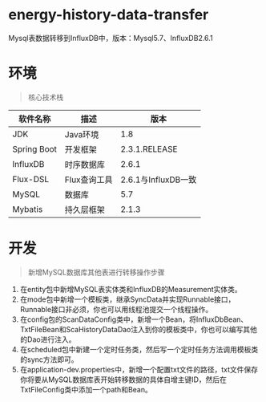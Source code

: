 # energy-history-data-transfer

Mysql表数据转移到InfluxDB中，版本：Mysql5.7、InfluxDB2.6.1

# 环境

> 核心技术栈

| 软件名称  | 描述 | 版本
|---|---|---
|JDK | Java环境 | 1.8
|Spring Boot | 开发框架 | 2.3.1.RELEASE
|InfluxDB | 时序数据库 | 2.6.1
|Flux-DSL | Flux查询工具 | 2.6.1与InfluxDB一致
|MySQL | 数据库 | 5.7
|Mybatis | 持久层框架 | 2.1.3

# 开发

> 新增MySQL数据库其他表进行转移操作步骤

1. 在entity包中新增MySQL表实体类和InfluxDB的Measurement实体类。
2. 在mode包中新增一个模板类，继承SyncData并实现Runnable接口，Runnable接口非必须，你也可以用线程池提交一个线程操作。
3. 在config包的ScanDataConfig类中，新增一个Bean，将InfluxDbBean、TxtFileBean和ScaHistoryDataDao注入到你的模板类中，你也可以编写其他的Dao进行注入。
4. 在scheduled包中新建一个定时任务类，然后写一个定时任务方法调用模板类的sync方法即可。
5. 在application-dev.properties中，新增一个配置txt文件的路径，txt文件保存你将要从MySQL数据库表开始转移数据的具体自增主键ID，然后在TxtFileConfig类中添加一个path和Bean。
